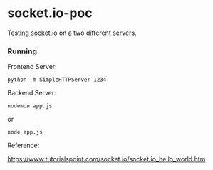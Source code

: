 # socket.io-poc
Testing socket.io on a two different servers.


### Running

Frontend Server:
```
python -m SimpleHTTPServer 1234
```

Backend Server:

```
nodemon app.js
```
or
```
node app.js
```

Reference:

https://www.tutorialspoint.com/socket.io/socket.io_hello_world.htm
